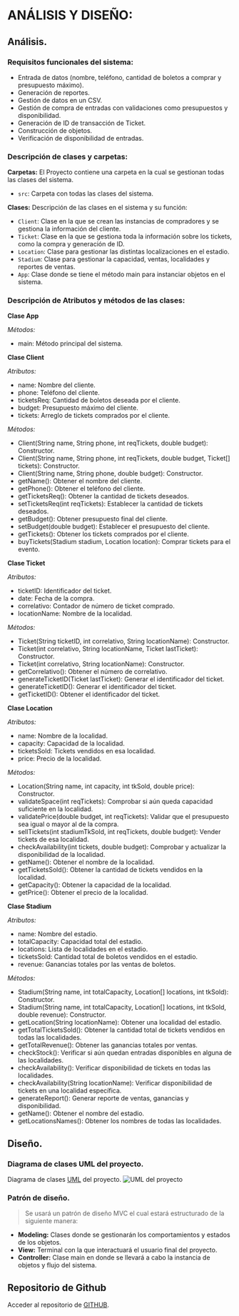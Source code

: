 # ANÁLISIS Y DISEÑO:

## Análisis.
### Requisitos funcionales del sistema:
- Entrada de datos (nombre, teléfono, cantidad de boletos a comprar y presupuesto máximo).
- Generación de reportes.
- Gestión de datos en un CSV.
- Gestión de compra de entradas con validaciones como presupuestos y disponibilidad.
- Generación de ID de transacción de Ticket.
- Construcción de objetos.
- Verificación de disponibilidad de entradas.

### Descripción de clases y carpetas:

**Carpetas:**
El Proyecto contiene una carpeta en la cual se gestionan todas las clases del sistema.

- `src`: Carpeta con todas las clases del sistema.

**Clases:**
Descripción de las clases en el sistema y su función:

- `Client`: Clase en la que se crean las instancias de compradores y se gestiona la información del cliente.
- `Ticket`: Clase en la que se gestiona toda la información sobre los tickets, como la compra y generación de ID.
- `Location`: Clase para gestionar las distintas localizaciones en el estadio.
- `Stadium`: Clase para gestionar la capacidad, ventas, localidades y reportes de ventas.
- `App`: Clase donde se tiene el método main para instanciar objetos en el sistema.

### Descripción de Atributos y métodos de las clases:
**Clase App**

*Métodos:*
   - main: Método principal del sistema.

**Clase Client**

*Atributos:* 
- name: Nombre del cliente.
- phone: Teléfono del cliente.
- ticketsReq: Cantidad de boletos deseada por el cliente.
- budget: Presupuesto máximo del cliente.
- tickets: Arreglo de tickets comprados por el cliente.

*Métodos:* 
- Client(String name, String phone, int reqTickets, double budget): Constructor.
- Client(String name, String phone, int reqTickets, double budget, Ticket[] tickets): Constructor.
- Client(String name, String phone, double budget): Constructor.
- getName(): Obtener el nombre del cliente.
- getPhone(): Obtener el teléfono del cliente.
- getTicketsReq(): Obtener la cantidad de tickets deseados.
- setTicketsReq(int reqTickets): Establecer la cantidad de tickets deseados.
- getBudget(): Obtener presupuesto final del cliente.
- setBudget(double budget): Establecer el presupuesto del cliente.
- getTickets(): Obtener los tickets comprados por el cliente.
- buyTickets(Stadium stadium, Location location): Comprar tickets para el evento.

**Clase Ticket**

*Atributos:*
- ticketID: Identificador del ticket.
- date: Fecha de la compra.
- correlativo: Contador de número de ticket comprado.
- locationName: Nombre de la localidad.

*Métodos:*
- Ticket(String ticketID, int correlativo, String locationName): Constructor.
- Ticket(int correlativo, String locationName, Ticket lastTicket): Constructor.
- Ticket(int correlativo, String locationName): Constructor.
- getCorrelativo(): Obtener el número de correlativo.
- generateTicketID(Ticket lastTicket): Generar el identificador del ticket.
- generateTicketID(): Generar el identificador del ticket.
- getTicketID(): Obtener el identificador del ticket.

**Clase Location**

*Atributos:*
- name: Nombre de la localidad.
- capacity: Capacidad de la localidad.
- ticketsSold: Tickets vendidos en esa localidad.
- price: Precio de la localidad.

*Métodos:*
- Location(String name, int capacity, int tkSold, double price): Constructor.
- validateSpace(int reqTickets): Comprobar si aún queda capacidad suficiente en la localidad.
- validatePrice(double budget, int reqTickets): Validar que el presupuesto sea igual o mayor al de la compra.
- sellTickets(int stadiumTkSold, int reqTickets, double budget): Vender tickets de esa localidad.
- checkAvailability(int tickets, double budget): Comprobar y actualizar la disponibilidad de la localidad.
- getName(): Obtener el nombre de la localidad.
- getTicketsSold(): Obtener la cantidad de tickets vendidos en la localidad.
- getCapacity(): Obtener la capacidad de la localidad.
- getPrice(): Obtener el precio de la localidad.

**Clase Stadium**

*Atributos:*
- name: Nombre del estadio.
- totalCapacity: Capacidad total del estadio.
- locations: Lista de localidades en el estadio.
- ticketsSold: Cantidad total de boletos vendidos en el estadio.
- revenue: Ganancias totales por las ventas de boletos.

*Métodos:*
- Stadium(String name, int totalCapacity, Location[] locations, int tkSold): Constructor.
- Stadium(String name, int totalCapacity, Location[] locations, int tkSold, double revenue): Constructor.
- getLocation(String locationName): Obtener una localidad del estadio.
- getTotalTicketsSold(): Obtener la cantidad total de tickets vendidos en todas las localidades.
- getTotalRevenue(): Obtener las ganancias totales por ventas.
- checkStock(): Verificar si aún quedan entradas disponibles en alguna de las localidades.
- checkAvailability(): Verificar disponibilidad de tickets en todas las localidades.
- checkAvailability(String locationName): Verificar disponibilidad de tickets en una localidad específica.
- generateReport(): Generar reporte de ventas, ganancias y disponibilidad.
- getName(): Obtener el nombre del estadio.
- getLocationsNames(): Obtener los nombres de todas las localidades.

## Diseño.
### Diagrama de clases UML del proyecto.
Diagrama de clases [UML](https://github.com/Julio-orellana/Ejercicio1_POO/blob/main/docs/UML%20Mundial%20Femenino.jpg) del proyecto.
![UML del proyecto](https://github.com/user-attachments/assets/d723624a-4e34-43a7-b2c4-8b55fc44c494) 

### Patrón de diseño.
> Se usará un patrón de diseño MVC el cual estará estructurado de la siguiente manera:
- **Modeling:** Clases donde se gestionarán los comportamientos y estados de los objetos.
- **View:** Terminal con la que interactuará el usuario final del proyecto.
- **Controller:** Clase main en donde se llevará a cabo la instancia de objetos y flujo del sistema.

## Repositorio de Github

Acceder al repositorio de [GITHUB](https://github.com/Julio-orellana/Ejercicio1_POO).
